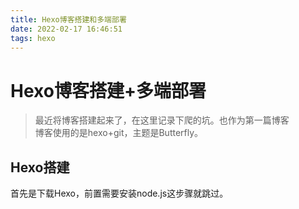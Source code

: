 ```yaml
---
title: Hexo博客搭建和多端部署
date: 2022-02-17 16:46:51
tags: hexo
---
```

# Hexo博客搭建+多端部署
> 最近将博客搭建起来了，在这里记录下爬的坑。也作为第一篇博客  
> 博客使用的是hexo+git，主题是Butterfly。

## Hexo搭建
首先是下载Hexo，前置需要安装node.js这步骤就跳过。



